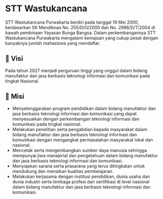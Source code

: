 # STT Wastukancana

STT Wastukancana Purwakarta berdiri pada tanggal 19 Mei 2000, berdasarkan SK Mendiknas No. 255/D/O/2000 dan No. 2996/D/T/2004 di bawah pembinaan Yayasan Bunga Bangsa. Dalam perkembangannya STT Wastukancana Purwakarta mengalami kemajuan yang cukup pesat dengan banyaknya jumlah mahasiswa yang mendaftar.

## :dart: Visi

Pada tahun 2027 menjadi perguruan tinggi yang unggul dalam bidang manufaktur dan jasa berbasis teknologi informasi dan komunikasi pada tingkat Nasional.

## :rocket: Misi

- Menyelenggarakan program pendidikan dalam bidang manufaktur dan jasa berbasis teknologi informasi dan komunikasi yang dapat menyesuaikan dengan perkembangan teknologi informasi dan komunikasi pada tingkat nasional.
- Melakukan penelitian serta pengabdian kepada masyarakat dalam bidang manufaktur dan jasa berbasis teknologi informasi dan komunikasi dengan mengangkat permasalahan masyarakat lokal dan nasional.
- Mencetak serta mengembangkan sumber daya manusia sehingga mempunyai jiwa manajerial dan pengetahuan dalam bidang manufaktur dan jasa berbasis teknologi informasi dan komunikasi.
- Menyiapkan sarana serta prasarana yang terus ditingkatan untuk mendukung dan menaikan kualitas pembelajaran.
- Melakukan kerjasama dengan institusi pendidikan, dunia usaha dan dunia industri serta lembaga profesi dan sertifikasi di level nasional dalam bidang manufaktur dan jasa berbasis teknologi informasi dan komunikasi.
